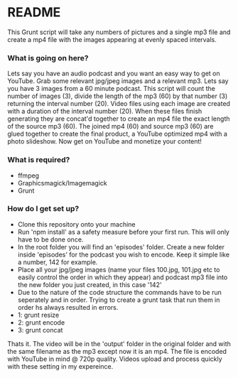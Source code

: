# README #

This Grunt script will take any numbers of pictures and a single mp3 file and create a mp4 file with the images appearing at evenly spaced intervals.

### What is going on here? ###
Lets say you have an audio podcast and you want an easy way to get on YouTube. Grab some relevant jpg/jpeg images and a relevant mp3. Lets say you have 3 images from a 60 minute podcast. This script will count the number of images (3), divide the length of the mp3 (60) by that number (3) returning the interval number (20). Video files using each image are created with a duration of the interval number (20). When these files finish generating they are concat'd together to create an mp4 file the exact length of the source mp3 (60). The joined mp4 (60) and source mp3 (60) are glued together to create the final product, a YouTube optimized mp4 with a photo slideshow. Now get on YouTube and monetize your content!


### What is required? ###

* ffmpeg
* Graphicsmagick/Imagemagick
* Grunt

### How do I get set up? ###

* Clone this repository onto your machine
* Run 'npm install' as a safety measure before your first run. This will only have to be done once.
* In the root folder you will find an 'episodes' folder. Create a new folder inside 'episodes' for the podcast you wish to encode. Keep it simple like a number, 142 for example.
* Place all your jpg/jpeg images (name your files 100.jpg, 101.jpg etc to easily control the order in which they appear) and podcast mp3 file into the new folder you just created, in this case '142'
* Due to the nature of the code structure the commands have to be run seperately and in order. Trying to create a grunt task that run them in order hs always resulted in errors.
* 1: grunt resize
* 2: grunt encode
* 3: grunt concat

Thats it. The video will be in the 'output' folder in the original folder and with the same filename as the mp3 except now it is an mp4. The file is encoded with YouTube in mind @ 720p quality. Videos upload and process quickly with these setting in my expereince.

